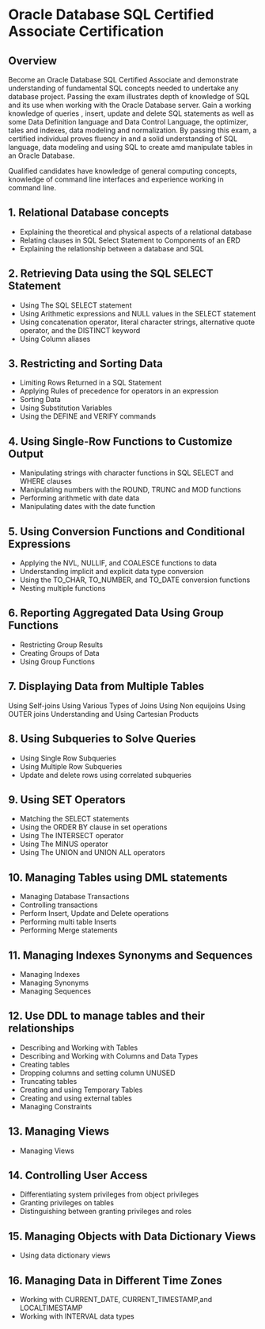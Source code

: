 # Oracle Database SQL Certified Associate Certification

## Overview
Become an Oracle Database SQL Certified Associate and demonstrate understanding of fundamental SQL concepts needed to undertake any database project. Passing the exam illustrates depth of knowledge of SQL and its use when working with the Oracle Database server. Gain a working knowledge of queries , insert, update and delete SQL statements as well as some Data Definition language and Data Control Language, the optimizer, tales and indexes, data modeling and normalization. By passing this exam, a certified individual proves fluency in and a solid understanding of SQL language, data modeling and using SQL to create amd manipulate tables in an Oracle Database.
 
Qualified candidates have knowledge of general computing concepts, knowledge of command line interfaces and experience working in command line.

## 1. Relational Database concepts

- Explaining the theoretical and physical aspects of a relational database
- Relating clauses in SQL Select Statement to Components of an ERD
- Explaining the relationship between a database and SQL

## 2. Retrieving Data using the SQL SELECT Statement

- Using The SQL SELECT statement
- Using Arithmetic expressions and NULL values in the SELECT statement
- Using concatenation operator, literal character strings, alternative quote operator, and the DISTINCT keyword
- Using Column aliases

## 3. Restricting and Sorting Data

- Limiting Rows Returned in a SQL Statement
- Applying Rules of precedence for operators in an expression
- Sorting Data
- Using Substitution Variables
- Using the DEFINE and VERIFY commands

## 4. Using Single-Row Functions to Customize Output

- Manipulating strings with character functions in SQL SELECT and WHERE clauses
- Manipulating numbers with the ROUND, TRUNC and MOD functions
- Performing arithmetic with date data
- Manipulating dates with the date function

## 5. Using Conversion Functions and Conditional Expressions

- Applying the NVL, NULLIF, and COALESCE functions to data
- Understanding implicit and explicit data type conversion
- Using the TO_CHAR, TO_NUMBER, and TO_DATE conversion functions
- Nesting multiple functions

## 6. Reporting Aggregated Data Using Group Functions

- Restricting Group Results
- Creating Groups of Data
- Using Group Functions

## 7. Displaying Data from Multiple Tables

Using Self-joins
Using Various Types of Joins
Using Non equijoins
Using OUTER joins
Understanding and Using Cartesian Products

## 8. Using Subqueries to Solve Queries

- Using Single Row Subqueries
- Using Multiple Row Subqueries
- Update and delete rows using correlated subqueries

## 9. Using SET Operators

- Matching the SELECT statements
- Using the ORDER BY clause in set operations
- Using The INTERSECT operator
- Using The MINUS operator
- Using The UNION and UNION ALL operators

## 10. Managing Tables using DML statements

- Managing Database Transactions
- Controlling transactions
- Perform Insert, Update and Delete operations
- Performing multi table Inserts
- Performing Merge statements

## 11. Managing Indexes Synonyms and Sequences

- Managing Indexes
- Managing Synonyms
- Managing Sequences

## 12. Use DDL to manage tables and their relationships

- Describing and Working with Tables
- Describing and Working with Columns and Data Types
- Creating tables
- Dropping columns and setting column UNUSED
- Truncating tables
- Creating and using Temporary Tables
- Creating and using external tables
- Managing Constraints

## 13. Managing Views

- Managing Views

## 14. Controlling User Access

- Differentiating system privileges from object privileges
- Granting privileges on tables
- Distinguishing between granting privileges and roles

## 15. Managing Objects with Data Dictionary Views

- Using data dictionary views

## 16. Managing Data in Different Time Zones

- Working with CURRENT_DATE, CURRENT_TIMESTAMP,and LOCALTIMESTAMP
- Working with INTERVAL data types
